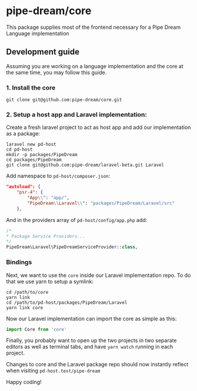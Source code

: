 # pipe-dream/core
This package supplies most of the frontend necessary for a Pipe Dream Language implementation

## Development guide
Assuming you are working on a language implementation and the core at the same time, you may follow this guide.

### 1. Install the core
```
git clone git@github.com:pipe-dream/core.git
```

### 2. Setup a host app and Laravel implementation:
Create a fresh laravel project to act as host app and add our implementation as a package:
```
laravel new pd-host
cd pd-host
mkdir -p packages/PipeDream
cd packages/PipeDream
git clone git@github.com:pipe-dream/laravel-beta.git Laravel
```
Add namespace to `pd-host/composer.json`:
```json
"autoload": {
    "psr-4": {
        "App\\": "app/",
        "PipeDream\\Laravel\\": "packages/PipeDream/Laravel/src"
    },
```
And in the providers array of `pd-host/config/app.php` add:
```php
/*
* Package Service Providers...
*/
PipeDream\Laravel\PipeDreamServiceProvider::class,
```

### Bindings
Next, we want to use the `core` inside our Laravel implementation repo. To do that we use yarn to setup a symlink:
```
cd /path/to/core
yarn link
cd /path/to/pd-host/packages/PipeDream/Laravel
yarn link core
```

Now our Laravel implementation can import the core as simple as this:
```js
import Core from 'core'
```

Finally, you probably want to open up the two projects in two separate editors as well as terminal tabs, and have `yarn watch` running in each project.

Changes to core and the Laravel package repo should now instantly reflect when visiting `pd-host.test/pipe-dream`

Happy coding!